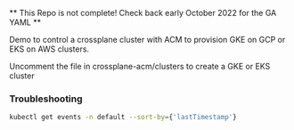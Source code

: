 ** This Repo is not complete! Check back early October 2022 for the GA YAML **

Demo to control a crossplane cluster with ACM to provision GKE on GCP or EKS on AWS clusters. 

Uncomment the file in crossplane-acm/clusters to create a GKE or EKS cluster

### Troubleshooting
```sh
kubectl get events -n default --sort-by={'lastTimestamp'}
```
